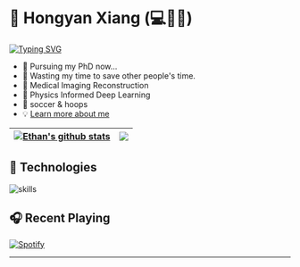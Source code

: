 # 👋 Hongyan Xiang (💻🚬📖)

[![Typing SVG](https://readme-typing-svg.demolab.com/?lines=Keep+writing+more+code+slowly+...&pause=5000&font=Roboto&size=30&color=7B3FE4&width=435)](https://git.io/typing-svg)

- 🎯 Pursuing my PhD now...
- 🎯 Wasting my time to save other people's time.
- 🔖 Medical Imaging Reconstruction
- 🔖 Physics Informed Deep Learning
- 🔖 soccer & hoops
- 💡 [Learn more about me](http://miracle.ustc.edu.cn/2022/1212/c33158a588708/page.htm)

|<a href="https://github.com/anuraghazra/github-readme-stats"><img align="center" src="https://github-readme-stats.vercel.app/api?username=wanna-bornb-disciplinant&show_icons=true&include_all_commits=true&theme=buefy&hide_border=true" alt="Ethan's github stats" /></a> | <a href="https://github.com/anuraghazra/github-readme-stats"><img align="center" src="https://github-readme-stats.vercel.app/api/top-langs/?username=wanna-bornb-disciplinant&layout=compact&theme=buefy&hide_border=true" /></a>|
| ------------- | ------------- |

## 🔧 Technologies

 ![skills](https://skillicons.dev/icons?i=html,css,py,vim,docker,kubernetes,md,git,bash,vscode&theme=light) 

## 🎧 Recent Playing
[![Spotify](https://self-spotify-4-ethan.vercel.app/api/spotify)](https://open.spotify.com/user/self-spotify-4-ethan)

---


